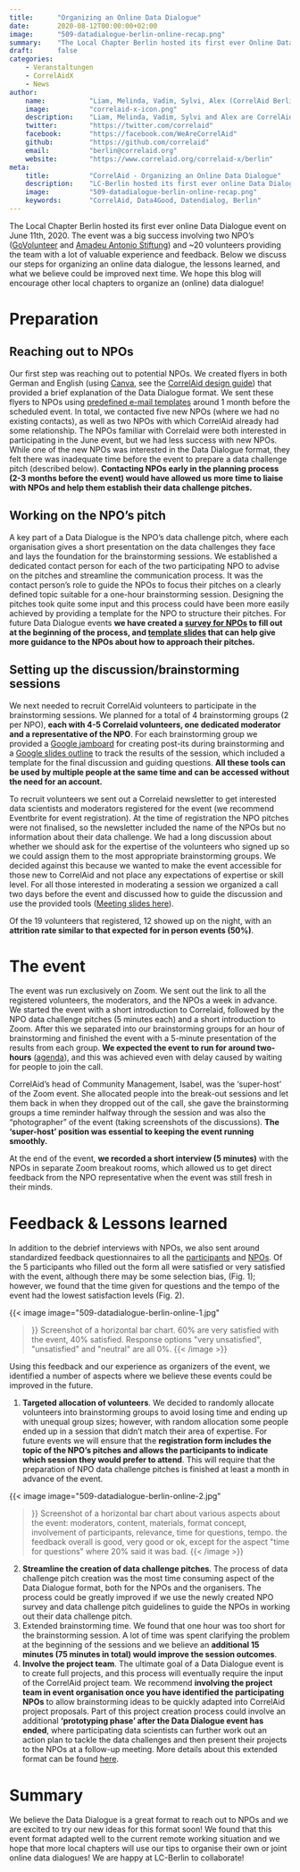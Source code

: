 ```yaml
---
title:      "Organizing an Online Data Dialogue"
date:       2020-08-12T00:00:00+02:00
image:      "509-datadialogue-berlin-online-recap.png"
summary:    "The Local Chapter Berlin hosted its first ever Online Data Dialogue event on June 11th, 2020. In this post, we discuss our steps for organizing an online data dialogue, the lessons learned, and what we believe could be improved next time."
draft:      false
categories:       
    - Veranstaltungen
    - CorrelAidX
    - News
author: 
    name:           "Liam, Melinda, Vadim, Sylvi, Alex (CorrelAid Berlin)"
    image:          "correlaid-x-icon.png"
    description:    "Liam, Melinda, Vadim, Sylvi and Alex are CorrelAid volunteers and active members of the Local Chapter Berlin. They organized the Online Data Dialogue together."
    twitter:        "https://twitter.com/correlaid"
    facebook:       "https://facebook.com/WeAreCorrelAid"
    github:         "https://github.com/correlaid"
    email:          "berlin@correlaid.org"
    website:        "https://www.correlaid.org/correlaid-x/berlin"
meta:
    title:          "CorrelAid - Organizing an Online Data Dialogue"
    description:    "LC-Berlin hosted its first ever online Data Dialogue event on June 11th, 2020. The event was a big success involving two NPO’s (GoVolunteer and Amadeu Antonio Stiftung) and providing the team with a lot of valuable experience and feedback. Below we discuss our steps for organizing an online data dialogue, the lessons learned, and what we believe could be improved next time. We hope this blog will encourage other local chapters to organize an (online) data dialogue!"
    image:          "509-datadialogue-berlin-online-recap.png"
    keywords:       "CorrelAid, Data4Good, Datendialog, Berlin"
---
```




The Local Chapter Berlin hosted its first ever online Data Dialogue event on June 11th, 2020. The event was a big success involving two NPO’s ([GoVolunteer](https://govolunteer.com) and [Amadeu Antonio Stiftung](https://www.amadeu-antonio-stiftung.de/)) and ~20 volunteers providing the team with a lot of valuable experience and feedback. Below we discuss our steps for organizing an online data dialogue, the lessons learned, and what we believe could be improved next time. We hope this blog will encourage other local chapters to organize an (online) data dialogue!

# Preparation 
## Reaching out to NPOs
Our first step was reaching out to potential NPOs. We created flyers in both German and English (using [Canva](https://canva.com), see the [CorrelAid design guide](https://docs.correlaid.org/wiki/design-guide)) that provided a brief explanation of the Data Dialogue format. We sent these flyers to NPOs using [predefined e-mail templates](https://correlcloud.org/index.php/s/6ApdEk3aiKiKqFM) around 1 month before the scheduled event. In total, we contacted five new NPOs (where we had no existing contacts), as well as two NPOs with which CorrelAid already had some relationship. The NPOs familiar with Correlaid were both interested in participating in the June event, but we had less success with new NPOs. While one of the new NPOs was interested in the Data Dialogue format, they felt there was inadequate time before the event to prepare a data challenge pitch (described below). **Contacting NPOs early in the planning process (2-3 months before the event) would have allowed us more time to liaise with NPOs and help them establish their data challenge pitches.**


## Working on the NPO’s pitch
A key part of a Data Dialogue is the NPO’s data challenge pitch, where each organisation gives a short presentation on the data challenges they face and lays the foundation for the brainstorming sessions. We established a dedicated contact person for each of the two participating NPO to advise on the pitches and streamline the communication process. It was the contact person’s role to guide the NPOs to focus their pitches on a clearly defined topic suitable for a one-hour brainstorming session. Designing the pitches took quite some input and this process could have been more easily achieved by providing a template for the NPO to structure their pitches. For future Data Dialogue events **we have created a [survey for NPOs](https://www.surveymonkey.de/r/datenreifegrad) to fill out at the beginning of the process, and [template slides](https://drive.google.com/file/d/1I1KXggoN9DrmOmiZN6VwkxR0ZYKHbzOi/view) that can help give more guidance to the NPOs about how to approach their pitches.**

## Setting up the discussion/brainstorming sessions
We next needed to recruit CorrelAid volunteers to participate in the brainstorming sessions. We planned for a total of 4 brainstorming groups (2 per NPO), **each with 4-5 Correlaid volunteers, one dedicated moderator and a representative of the NPO**. For each brainstorming group we provided a [Google jamboard](https://jamboard.google.com/) for creating post-its during brainstorming and a [Google slides outline](https://docs.google.com/presentation/d/1xLB5SquqHOHMW6bBwTGBFrMIkHSOQK0_uHVJlW1112k/edit#slide=id.p) to track the results of the session, which included a template for the final discussion and guiding questions. **All these tools can be used by multiple people at the same time and can be accessed without the need for an account.**

To recruit volunteers we sent out a Correlaid newsletter to get interested data scientists and moderators registered for the event (we recommend Eventbrite for event registration). At the time of registration the NPO pitches were not finalised, so the newsletter included the name of the NPOs but no information about their data challenge. We had a long discussion about whether we should ask for the expertise of the volunteers who signed up so we could assign them to the most appropriate brainstorming groups. We decided against this because we wanted to make the event accessible for those new to CorrelAid and not place any expectations of expertise or skill level. For all those interested in moderating a session we organized a call two days before the event and discussed how to guide the discussion and use the provided tools ([Meeting slides here](https://docs.google.com/presentation/d/1fM22bP0fVcKn98R4zB2Z8hhWup6XscoIJ-9L5i-bkBM/edit?usp=sharing)).

Of the 19 volunteers that registered, 12 showed up on the night, with an **attrition rate similar to that expected for in person events (50%)**.

# The event
The event was run exclusively on Zoom. We sent out the link to all the registered volunteers, the moderators, and the NPOs a week in advance. We started the event with a short introduction to Correlaid, followed by the NPO data challenge pitches (5 minutes each) and a short introduction to Zoom. After this we separated into our brainstorming groups for an hour of brainstorming and finished the event with a 5-minute presentation of the results from each group. **We expected the event to run for around two-hours** ([agenda](https://pad.correlaid.org/k0DmIUMPTPC_P06_Ds1zoQ#)), and this was achieved even with delay caused by waiting for people to join the call.

CorrelAid’s head of Community Management, Isabel, was the ‘super-host’ of the Zoom event. She allocated people into the break-out sessions and let them back in when they dropped out of the call, she gave the brainstorming groups a time reminder halfway through the session and was also the “photographer” of the event (taking screenshots of the discussions). **The ‘super-host’ position was essential to keeping the event running smoothly.**

At the end of the event, **we recorded a short interview (5 minutes)** with the NPOs in separate Zoom breakout rooms, which allowed us to get direct feedback from the NPO representative when the event was still fresh in their minds. 

# Feedback & Lessons learned
In addition to the debrief interviews with NPOs, we also sent around standardized feedback questionnaires to all the [participants](https://www.surveymonkey.de/r/correlaid_feedback) and [NPOs](https://www.surveymonkey.de/r/correlaideventextern). Of the 5 participants who filled out the form all were satisfied or very satisfied with the event, although there may be some selection bias, (Fig. 1); however, we found that the time given for questions and the tempo of the event had the lowest satisfaction levels (Fig. 2).

{{< image 
    image="509-datadialogue-berlin-online-1.jpg"
>}}
Screenshot of a horizontal bar chart. 60% are very satisfied with the event, 40% satisfied. Response options "very unsatisfied", "unsatisfied" and "neutral" are all 0%.
{{< /image >}}

Using this feedback and our experience as organizers of the event, we identified a number of aspects where we believe these events could be improved in the future.

1. **Targeted allocation of volunteers**. We decided to randomly allocate volunteers into brainstorming groups to avoid losing time and ending up with unequal group sizes; however, with random allocation some people ended up in a session that didn’t match their area of expertise. For future events we will ensure that the **registration form includes the topic of the NPO’s pitches and allows the participants to indicate which session they would prefer to attend**. This will require that the preparation of NPO data challenge pitches is finished at least a month in advance of the event.

{{< image 
    image="509-datadialogue-berlin-online-2.jpg"
>}}
Screenshot of a horizontal bar chart about various aspects about the event: moderators, content, materials, format concept, involvement of participants, relevance, time for questions, tempo. the feedback overall is good, very good or ok, except for the aspect "time for questions" where 20% said it was bad.
{{< /image >}}

2. **Streamline the creation of data challenge pitches**. The process of data challenge pitch creation was the most time consuming aspect of the Data Dialogue format, both for the NPOs and the organisers. The process could be greatly improved if we use the newly created NPO survey and data challenge pitch guidelines to guide the NPOs in working out their data challenge pitch.
3. Extended brainstorming time. We found that one hour was too short for the brainstorming session. A lot of time was spent clarifying the problem at the beginning of the sessions and we believe an **additional 15 minutes (75 minutes in total) would improve the session outcomes**.
4. **Involve the project team**. The ultimate goal of a Data Dialogue event is to create full projects, and this process will eventually require the input of the CorrelAid project team. We recommend **involving the project team in event organisation once you have identified the participating NPOs** to allow brainstorming ideas to be quickly adapted into CorrelAid project proposals. Part of this project creation process could involve an additional **‘prototyping phase’ after the Data Dialogue event has ended**, where participating data scientists can further work out an action plan to tackle the data challenges and then present their projects to the NPOs at a follow-up meeting. More details about this extended format can be found [here](https://docs.correlaid.org/correlaidx-manual/formats/data-dialogue).

# Summary
We believe the Data Dialogue is a great format to reach out to NPOs and we are excited to try our new ideas for this format soon! We found that this event format adapted well to the current remote working situation and we hope that more local chapters will use our tips to organise their own or joint online data dialogues! We are happy at LC-Berlin to collaborate!

